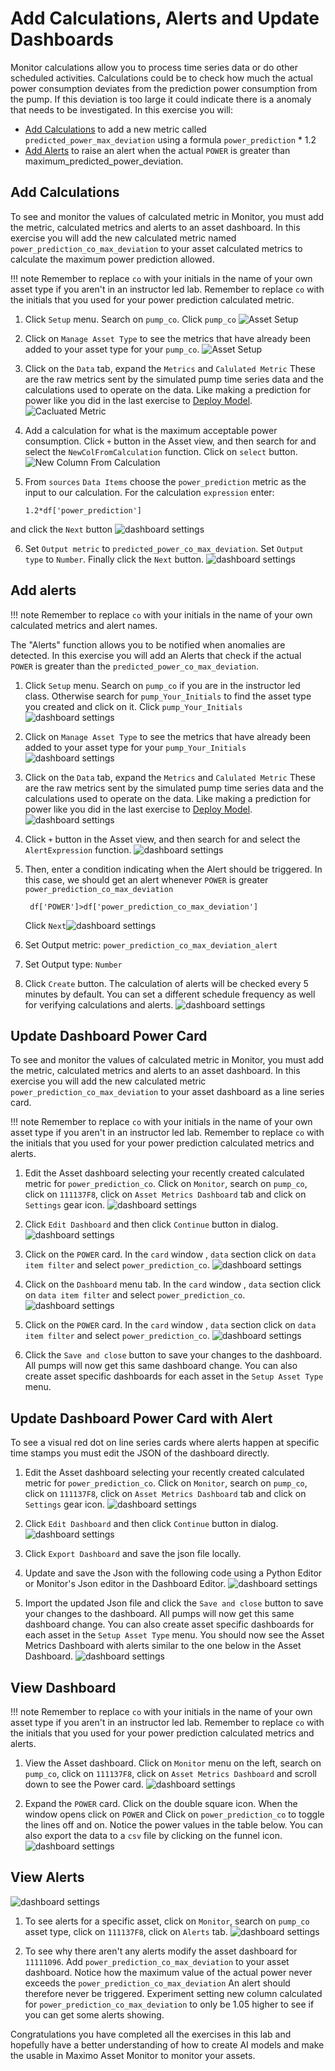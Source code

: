 # Add Calculations, Alerts and Update Dashboards

Monitor calculations allow you to process time series data or do other scheduled activities.   Calculations could be to 
check how much the actual power consumption deviates from the prediction power consumption from the pump.  If this deviation
is too large it could indicate there is a anomaly that needs to be investigated.   In this exercise you will:

-  [Add Calculations](#AddCalcuations) to add a new metric called `predicted_power_max_deviation` using a formula `power_prediction` * 1.2
-  [Add Alerts](#AddAlerts) to raise an alert when the actual `POWER`  is greater than maximum_predicted_power_deviation.

## Add Calculations

To see and monitor the values of calculated metric in Monitor, you must add the metric, calculated metrics and alerts to 
an asset dashboard.  In this exercise you will add the new calculated metric named `power_prediction_co_max_deviation` to your 
asset calculated metrics to calculate the maximum power prediction allowed.

<a name="AddCalcuations"></a>
!!! note
    Remember to replace `co` with your initials in the name of your own asset type if you aren't in an instructor led lab.
    Remember to replace `co` with the initials that you used for your power prediction calculated metric.

1.  Click `Setup` menu.  Search on `pump_co`.  Click `pump_co` 
![Asset Setup](/img/monitor_autoai_8.4/u09.png)

2.  Click on `Manage Asset Type` to see the metrics that have already been added to your asset type  for your  `pump_co`.
![Asset Setup](/img/monitor_autoai_8.4/u10.png)

3.  Click on the `Data` tab, expand the  `Metrics` and  `Calulated Metric`   These are the raw metrics sent by the 
simulated pump time series data and the calculations used to operate on the data. Like making a prediction for power like 
you did in the last exercise to [Deploy Model](#deploy_model).
![Cacluated Metric](/img/monitor_autoai_8.4/u11.png)

4.  Add a calculation for what is the maximum acceptable  power consumption. Click  `+` button in the Asset view, and then 
search for and select the `NewColFromCalculation` function.  Click on `select` button.
![New Column From Calculation](/img/monitor_autoai_8.4/u12.png)

5.  From `sources` `Data Items` choose the `power_prediction` metric as the input to our calculation.  For the calculation `expression` 
enter:
    ```
    1.2*df['power_prediction']
    ```
and click the `Next` button
![dashboard settings](/img/monitor_autoai_8.4/u13.png)


6. Set `Output metric` to  `predicted_power_co_max_deviation`.  Set `Output type` to  `Number`.  Finally click the `Next` button.
![dashboard settings](/img/monitor_autoai_8.4/u14.png)


## Add alerts

<a name="AddAlerts"></a>
!!! note
    Remember to replace `co` with your initials in the name of your own calculated metrics and alert names. 

The "Alerts" function allows you to be notified when anomalies are detected.  In this exercise you will  add an Alerts 
that check if the actual `POWER` is greater than the  `predicted_power_co_max_deviation`. 

1.  Click `Setup` menu.  Search on `pump_co` if you are in the instructor led class.  Otherwise search for `pump_Your_Initials` 
to find the asset type you created and click on it.  Click `pump_Your_Initials`   
![dashboard settings](/img/monitor_autoai_8.4/u09.png)

2.  Click on `Manage Asset Type` to see the metrics that have already been added to your asset type  for your `pump_Your_Initials`  
![dashboard settings](/img/monitor_autoai_8.4/u10.png)

3.  Click on the `Data` tab, expand the  `Metrics` and  `Calulated Metric`   These are the raw metrics sent by the 
simulated pump time series data and the calculations used to operate on the data. Like making a prediction for power like 
you did in the last exercise to [Deploy Model](#deploy_model).
![dashboard settings](/img/monitor_autoai_8.4/u11.png)

4.  Click  `+` button in the Asset view, and then search for and select the `AlertExpression` function. 
![dashboard settings](/img/monitor_autoai_8.4/u15.png)

5.  Then, enter a condition indicating when the Alert should be triggered. In this case, we should get an alert whenever 
`POWER` is greater `power_prediction_co_max_deviation`

    ```
     df['POWER']>df['power_prediction_co_max_deviation']
    ```
    Click `Next`![dashboard settings](/img/monitor_autoai_8.4/u16.png)

7.  Set Output metric:  `power_prediction_co_max_deviation_alert`

8.  Set Output type: `Number`

9.  Click `Create` button.  The calculation of alerts will be checked every 5 minutes by default.  You can set a different
schedule frequency as well for verifying calculations and alerts.
![dashboard settings](/img/monitor_autoai_8.4/u17.png)

## Update Dashboard Power Card

<a name="UpdateDashboard"></a>

To see and monitor the values of calculated metric in Monitor, you must add the metric, calculated metrics and alerts to 
an asset dashboard.  In this exercise you will add the new calculated metric `power_prediction_co_max_deviation` to your 
asset dashboard as a line series card. 

!!! note
    Remember to replace `co` with your initials in the name of your own asset type if you aren't in an instructor led lab.
    Remember to replace `co` with the initials that you used for your power prediction calculated metrics and alerts.

1.  Edit the Asset dashboard  selecting your recently created calculated metric for `power_prediction_co`.  Click on 
`Monitor`,  search on `pump_co`,  click on `111137F8`, click on  `Asset Metrics Dashboard` tab and click on `Settings` 
gear icon.
![dashboard settings](/img/monitor_autoai_8.4/u01.png)

2. Click `Edit Dashboard` and then click `Continue` button in dialog.
![dashboard settings](/img/monitor_autoai_8.4/u02.png)

3. Click on the `POWER` card.  In the  `card` window , `data` section click on `data item filter` and select `power_prediction_co`.
![dashboard settings](/img/monitor_autoai_8.4/u03.png)

4. Click on the `Dashboard` menu tab.  In the  `card` window , `data` section click on `data item filter` and select `power_prediction_co`.
![dashboard settings](/img/monitor_autoai_8.4/u04.png)

5. Click on the `POWER` card.  In the  `card` window , `data` section click on `data item filter` and select `power_prediction_co`.
![dashboard settings](/img/monitor_autoai_8.4/u05.png)

6.  Click the `Save and close` button to save your changes to the dashboard.  All pumps will now get this same dashboard 
change.  You can also create asset specific dashboards for each asset in the `Setup Asset Type` menu.

## Update Dashboard Power Card with Alert
To see a visual red dot on line series cards where alerts happen at specific time stamps you must edit the JSON of the 
dashboard directly.

1.  Edit the Asset dashboard  selecting your recently created calculated metric for `power_prediction_co`.  Click on 
`Monitor`,  search on `pump_co`,  click on `111137F8`, click on  `Asset Metrics Dashboard` tab and click on `Settings` 
gear icon.
![dashboard settings](/img/monitor_autoai_8.4/u01.png)

2. Click `Edit Dashboard` and then click `Continue` button in dialog.
![dashboard settings](/img/monitor_autoai_8.4/u02.png)

3. Click `Export Dashboard` and save the json file locally.

4. Update and save the Json with the following code using a Python Editor or Monitor's Json editor in the Dashboard Editor.
![dashboard settings](/img/monitor_autoai_8.4/u20.png)

5. Import the updated Json file and click the `Save and close` button to save your changes to the dashboard.  All pumps will now 
get this same dashboard change.  You can also create asset specific dashboards for each asset in the `Setup Asset Type`
menu.  You should now see the Asset Metrics Dashboard with alerts similar to the one below in the Asset Dashboard.
![dashboard settings](/img/monitor_autoai_8.4/u21.png)


## View Dashboard

<a name="ViewDashboard"></a>

!!! note
    Remember to replace `co` with your initials in the name of your own asset type if you aren't in an instructor led lab.
    Remember to replace `co` with the initials that you used for your power prediction calculated metrics and alerts.

1.  View the Asset dashboard.  Click on  `Monitor` menu on the left,  search on `pump_co`,  click on `111137F8`, click on 
 `Asset Metrics Dashboard` and scroll down to see the Power card.
![dashboard settings](/img/monitor_autoai_8.4/u05.png)

2.  Expand the  `POWER` card.  Click on the double square icon.  When the window opens click on `POWER` and Click on `power_prediction_co` 
to toggle the lines off and on.   Notice the power values in the table below.   You can also export the data to a `csv` 
file by clicking on the funnel icon.
![dashboard settings](/img/monitor_autoai_8.4/u06.png)


##  View Alerts 
![dashboard settings](/img/monitor_autoai_8.4/u06.png)

1.  To see alerts for a specific asset,  click on  `Monitor`,  search on `pump_co` asset type,  click on `111137F8`, 
click on  `Alerts` tab. 
![dashboard settings](/img/monitor_autoai_8.4/u19.png)

2.  To see why there aren't any alerts modify the asset dashboard for `11111096`.  Add  `power_prediction_co_max_deviation` 
to your asset dashboard.  Notice how the maximum value of the actual power never exceeds the `power_prediction_co_max_deviation`
An alert should therefore never be triggered.  Experiment setting new column calculated for `power_prediction_co_max_deviation`
to only be 1.05 higher to see if you can get some alerts showing.


Congratulations you have completed all the exercises in this lab and hopefully have a better understanding of how to 
create AI models and make the usable in Maximo Asset Monitor to monitor your assets.
